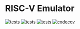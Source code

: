 # RISC-V Emulator

[![tests](https://github.com/johnrscott/riscvemu/actions/workflows/build.yml/badge.svg)](https://github.com/johnrscott/riscvemu/actions/workflows/build.yml)
[![tests](https://github.com/johnrscott/riscvemu/actions/workflows/test.yml/badge.svg)](https://github.com/johnrscott/riscvemu/actions/workflows/test.yml)
[![tests](https://github.com/johnrscott/riscvemu/actions/workflows/clippy.yml/badge.svg)](https://github.com/johnrscott/riscvemu/actions/workflows/clippy.yml)
[![codecov](https://codecov.io/gh/johnrscott/riscvemu/graph/badge.svg?token=JQM99J4GKB)](https://codecov.io/gh/johnrscott/riscvemu)
